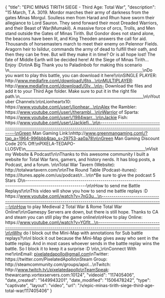 {
    "title": "EPIC MINAS TIRITH SIEGE - Third Age: Total War",
    "description": "15 March, T.A. 3019.  Mordor marches their army of darkness from the gates Minas Morgul.  Soulless men from Harad and Rhun have sworn their allegiance to Lord Sauron.  They send forward their most Dreaded Warriors, and their Beast of War(Mumakil).  A massive force of orcs, Trolls, and Men stand outside the Gates of Minas Tirith.  But Gondor does not stand alone, the beacons have been lit, and King Theoden answers the call for aid.  Thousands of horsemasters march to meet their enemy on Pelennor Fields.  Aragorn heir to Isildur, commands the army of dead to fulfill their oath, and then they can be free.  But will they make it in time?  Or is all hope lost!  The fate of Middle Earth will be decided here!  At the Siege of Minas Tirith...  Enjoy :D\n\nA Big Thank you to Paladinbob for making this scenario \n____________________________________________________________________\nDo you want to play this battle, you can download it here!\n\nSINGLE PLAYER: http:\/\/www.mediafire.com\/download\/6tq...\n\nMULTIPLAYER: http:\/\/www.mediafire.com\/download\/0lv...\n\n- Download the files and add it to your Third Age  folder.  Make sure to put it in the right file path.\n_______________________________________________________________\n\nYoutuber Channels:\n\nLionheartx10: https:\/\/www.youtube.com\/user\/lionhear...\n\nAlex the Rambler: https:\/\/www.youtube.com\/user\/therambl...\n\nWarrior of Sparta: https:\/\/www.youtube.com\/user\/1984warr...\n\nJackie Fish: https:\/\/www.youtube.com\/user\/Jackiefi...\n\n-----------------------------------------------------------------------------------------------------------------\nGreen Man Gaming Link:\nhttp:\/\/www.greenmangaming.com\/?tap_a=1964-996bbb&tap_s=29753-aa0a78\n\nGreen Man Gaming Discount Code 20% Off:\nPIXELA-TEDAPO-LLOSVE\n_____________________________________________________________\nVisit my Website & Podcast!\n\nThanks to this awesome community I built a website for Total War fans, gamers, and history nerds.  It has blog posts, a Podcast, and a forum.  \n\nTotal War Tavern (Website): http:\/\/totalwartavern.com\/\n\nThe Round Table (Podcast-itunes): https:\/\/itunes.apple.com\/us\/podcast\/r...\n\n*Be sure to give the podcast 5 Stars :D\n-------------------------------------------------------------------------------------------------------------\n\nHow to send me Battle Replays!\n\nThis video will show you how to send me battle replays :D https:\/\/www.youtube.com\/watch?v=7nG3u...\n-------------------------------------------------------------------------------------------------------------\n\nHow to play Medieval 2 Total War & Rome Total War Online!\n\nGamespy Servers are down, but there is still hope.  Thanks to CA and steam you can still play the game online\n\nHow to play Online: https:\/\/www.youtube.com\/watch?v=YGfIt...\n-------------------------------------------------------------------------------------------------------------\n\nWhy do I block out the Mini-Map with annotations for Sub battle replays?\n\nI block it out because the Mini-Map gives away who sent in the battle replay.  And in most cases whoever sends in the battle replay wins the battle.  So I block it to keep it a surprise :D  \n\n_\n\nConnect With me!\n\nEmail: pixelatedapollo@gmail.com\nTwitter: https:\/\/twitter.com\/PixelatedApollo\nSteam Group:  http:\/\/steamcommunity.com\/groups\/apol...\nTwitch: http:\/\/www.twitch.tv\/pixelatedapollo\nTeamSpeak: thewarcamp.vortexservers.com:10124",
    "videoid": "117405406",
    "date_created": "1449943201",
    "date_modified": "1506478242",
    "type": "captivate",
    "layout": "video",
    "url": "\/v\/epic-minas-tirith-siege-third-age-total-war\/117405406"
}